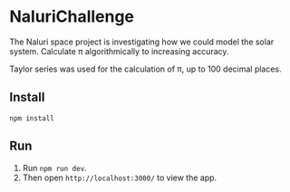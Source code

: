 # NaluriChallenge

The Naluri space project is investigating how we could model the solar system.
Calculate π algorithmically to increasing accuracy.

Taylor series was used for the calculation of π, up to 100 decimal places.

## Install

`npm install`

## Run

1. Run `npm run dev`.
2. Then open `http://localhost:3000/` to view the app.
